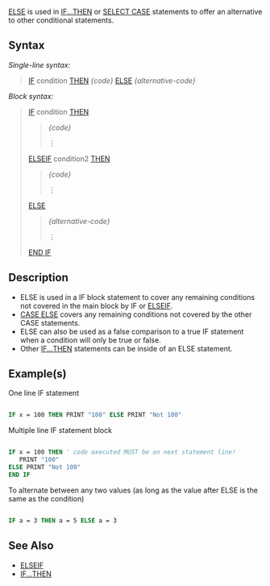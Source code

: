 [ELSE](ELSE) is used in [IF...THEN](IF...THEN) or [SELECT CASE](SELECT-CASE) statements to offer an alternative to other conditional statements.

## Syntax

*Single-line syntax:*
>  [IF](IF) condition [THEN](THEN) *{code}* [ELSE](ELSE) *{alternative-code}*

*Block syntax:*
> [IF](IF) condition [THEN](THEN)
>>   *{code}*
>>
>> ⋮
>>
> [ELSEIF](ELSEIF) condition2 [THEN](THEN)
>>   *{code}*
>>
>>   ⋮
>>
> [ELSE](ELSE)
>>   *{alternative-code}*
>>
>>   ⋮
>
> [END IF](END-IF)

## Description

* ELSE is used in a IF block statement to cover any remaining conditions not covered in the main block by IF or [ELSEIF](ELSEIF).
* [CASE ELSE](CASE-ELSE) covers any remaining conditions not covered by the other CASE statements.
* ELSE can also be used as a false comparison to a true IF statement when a condition will only be true or false.
* Other [IF...THEN](IF...THEN) statements can be inside of an ELSE statement.

## Example(s)

One line IF statement

```vb

IF x = 100 THEN PRINT "100" ELSE PRINT "Not 100"


```

Multiple line IF statement block

```vb

IF x = 100 THEN ' code executed MUST be on next statement line!
   PRINT "100"
ELSE PRINT "Not 100"
END IF


```

To alternate between any two values (as long as the value after ELSE is the same as the condition)

```vb

IF a = 3 THEN a = 5 ELSE a = 3


```

## See Also
 
* [ELSEIF](ELSEIF)
* [IF...THEN](IF...THEN)
